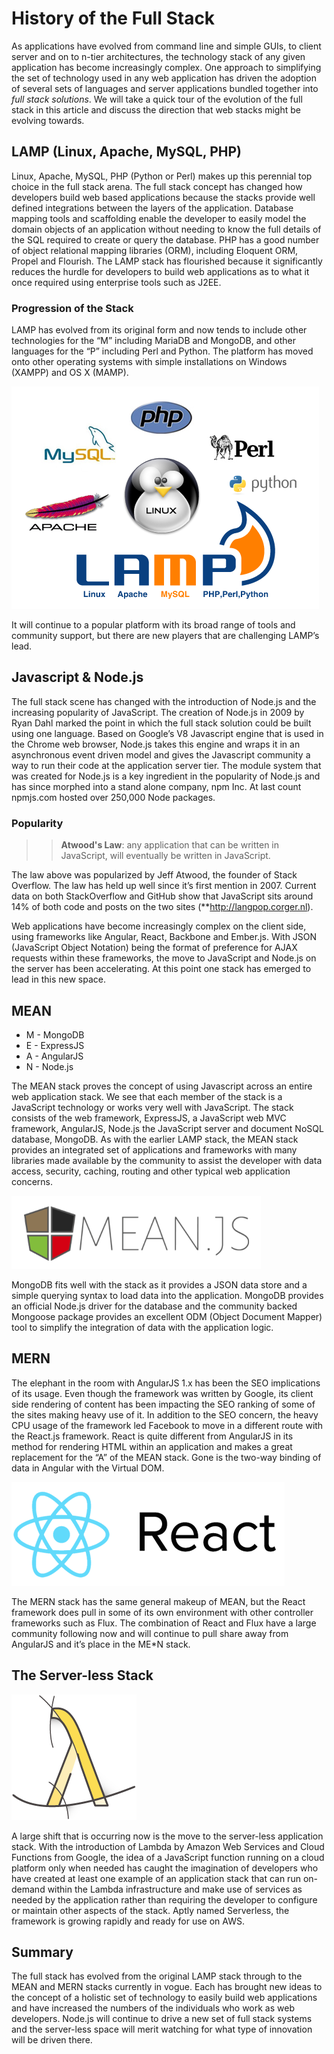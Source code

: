 # History of the Full Stack
As applications have evolved from command line and simple GUIs, to client server and on to n-tier architectures, the technology stack of any given application has become increasingly complex. One approach to simplifying the set of technology used in any web application has driven the adoption of several sets of languages and server applications bundled together into *full stack solutions*. We will take a quick tour of the evolution of the full stack in this article and discuss the direction that web stacks might be evolving towards.

## LAMP (Linux, Apache, MySQL, PHP)
Linux, Apache, MySQL, PHP (Python or Perl) makes up this perennial top choice in the full stack arena. The full stack concept has changed how developers build web based applications because the stacks provide well defined integrations between the layers of the application. Database mapping tools and scaffolding enable the developer to easily model the domain objects of an application without needing to know the full details of the SQL required to create or query the database. PHP has a good number of object relational mapping libraries (ORM), including Eloquent ORM, Propel and Flourish. The LAMP stack has flourished because it significantly reduces the hurdle for developers to build web applications as to what it once required using enterprise tools such as J2EE.

### Progression of the Stack
LAMP has evolved from its original form and now tends to include  other technologies for the “M” including MariaDB and MongoDB, and other languages for the “P” including Perl and Python. The platform has moved onto other operating systems with simple installations on Windows (XAMPP) and OS X (MAMP). 

![](https://raw.githubusercontent.com/darrellpratt/writings/master/lampstack.png)

It will continue to a popular platform with its broad range of tools and community support, but there are new players that are challenging LAMP’s lead.

## Javascript & Node.js
The full stack scene has changed with the introduction of Node.js and the increasing popularity of JavaScript. The creation of Node.js in 2009 by Ryan Dahl marked the point in which the full stack solution could be built using one language. Based on Google’s V8 Javascript engine that is used in the Chrome web browser, Node.js takes this engine and wraps it in an asynchronous event driven model and gives the Javascript community a way to run their code at the application server tier. The module system that was created for Node.js is a key ingredient in the popularity of Node.js and has since morphed into a stand alone company, npm Inc. At last count npmjs.com hosted over 250,000 Node packages.

### Popularity 

>> **Atwood's Law**: any application that can be written in JavaScript, will eventually be written in JavaScript.

The law above was popularized by Jeff Atwood, the founder of Stack Overflow. The law has held up well since it’s first mention in 2007.  Current data on both StackOverflow and GitHub show that JavaScript sits around 14% of both code and posts on the two sites (**http://langpop.corger.nl).

Web applications have become increasingly complex on the client side, using frameworks like Angular, React, Backbone and Ember.js.  With JSON (JavaScript Object Notation) being the format of preference for AJAX requests within these frameworks, the move to JavaScript and Node.js on the server has been accelerating. At this point one stack has emerged to lead in this new space.

## MEAN
- M - MongoDB
- E - ExpressJS
- A - AngularJS
- N - Node.js

The MEAN stack proves the concept of using Javascript across an entire web application stack. We see that each member of the  stack is a JavaScript technology or works very well with JavaScript. The stack consists of the web framework, ExpressJS, a JavaScript web MVC framework, AngularJS, Node.js the JavaScript server and document NoSQL database, MongoDB. As with the earlier LAMP stack, the MEAN stack provides an integrated set of applications and frameworks with many libraries made available by the community to assist the developer with data access, security, caching, routing and other typical web application concerns.

![](https://raw.githubusercontent.com/darrellpratt/writings/master/meanstack.png)

MongoDB fits well with the stack as it provides a JSON data store and a simple querying syntax to load data into the application. MongoDB provides an official Node.js driver for the database and the community backed Mongoose package provides an excellent ODM (Object Document Mapper) tool to simplify the integration of data with the application logic.

## MERN
The elephant in the room with AngularJS 1.x has been the SEO implications of its usage. Even though the framework was written by Google, its client side rendering of content has been impacting the SEO ranking of some of the sites making heavy use of it. In addition to the SEO concern, the heavy CPU usage of the framework led Facebook to move in a different route with the React.js framework. React is quite different from AngularJS in its method for rendering HTML within  an application and makes a great replacement for the “A” of the MEAN stack. Gone is the two-way binding of data in Angular with the Virtual DOM.

![](https://raw.githubusercontent.com/darrellpratt/writings/master/reactlogo.png)

The MERN stack has the same general makeup of MEAN, but the React framework does pull in some of its own environment with other controller frameworks such as Flux. The combination of React and Flux have a large community following now and will continue to pull share away from AngularJS and it’s place in the  ME*N stack.

## The Server-less Stack
![](https://raw.githubusercontent.com/darrellpratt/writings/master/reinvent_launch-page_illustration_lambda.png)

A large shift that is occurring now is the move to the server-less application stack. With the introduction of Lambda by Amazon Web Services and Cloud Functions from Google, the idea of  a JavaScript function running on a cloud platform only when needed has caught the imagination of developers who have created  at least one example of an application stack that can run on-demand within the Lambda infrastructure and make use of services as needed by the application rather than requiring the developer to configure or maintain other aspects of the stack. Aptly named Serverless, the framework is growing rapidly and ready for use on AWS.

## Summary
The full stack has evolved from the original LAMP stack through to the MEAN and MERN stacks currently in vogue.  Each has brought new ideas to the concept of a holistic set of technology to easily build web applications and have increased the numbers of the individuals who work as web developers. Node.js will continue to drive a new set of full stack systems and the server-less space will merit watching for what type of innovation will be driven there.

